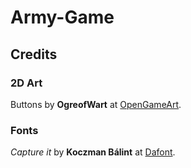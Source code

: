 # Army-Game

## Credits
### 2D Art
Buttons by **OgreofWart** at [OpenGameArt](https://opengameart.org/content/rusty-steel-plate).
### Fonts
*Capture it* by **Koczman Bálint** at [Dafont](https://www.dafont.com/fr/capture-it.font).